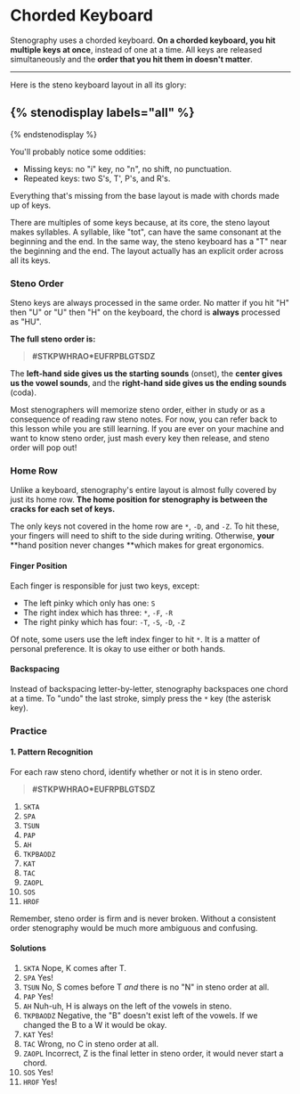 # Chorded Keyboard

Stenography uses a chorded keyboard. **On a chorded keyboard, you hit multiple keys at once**, instead of one at a time. All keys are released simultaneously and the **order that you hit them in doesn't matter**.

----

Here is the steno keyboard layout in all its glory:

{% stenodisplay labels="all" %}
-
{% endstenodisplay %}

You'll probably notice some oddities:

- Missing keys: no "i" key, no "n", no shift, no punctuation.
- Repeated keys: two S's, T', P's, and R's.

Everything that's missing from the base layout is made with chords made up of keys.

There are multiples of some keys because, at its core, the steno layout makes syllables. A syllable, like "tot", can have the same consonant at the beginning and the end. In the same way, the steno keyboard has a "T" near the beginning and the end. The layout actually has an explicit order across all its keys.

### Steno Order

Steno keys are always processed in the same order. No matter if you hit "H" then "U" or "U" then "H" on the keyboard, the chord is **always** processed as "HU".

**The full steno order is:**

> **\#STKPWHRAO\*EUFRPBLGTSDZ**

The **left-hand side gives us the starting sounds** \(onset\), the **center gives us the vowel sounds**, and the **right-hand side gives us the ending sounds** \(coda\).

Most stenographers will memorize steno order, either in study or as a consequence of reading raw steno notes. For now, you can refer back to this lesson while you are still learning. If you are ever on your machine and want to know steno order, just mash every key then release, and steno order will pop out!

### Home Row

Unlike a keyboard, stenography's entire layout is almost fully covered by just its home row. **The home position for stenography is between the cracks for each set of keys.**

The only keys not covered in the home row are `*`, `-D`, and `-Z`. To hit these, your fingers will need to shift to the side during writing. Otherwise, **your** **hand position never changes **which makes for great ergonomics.

#### Finger Position

Each finger is responsible for just two keys, except:

* The left pinky which only has one: `S`
* The right index which has three: `*`, `-F`, `-R`
* The right pinky which has four: `-T`, `-S`, `-D`, `-Z`

Of note, some users use the left index finger to hit `*`. It is a matter of personal preference. It is okay to use either or both hands.

#### Backspacing

Instead of backspacing letter-by-letter, stenography backspaces one chord at a time. To "undo" the last stroke, simply press the `*` key \(the asterisk key\).

### Practice

#### 1. Pattern Recognition

For each raw steno chord, identify whether or not it is in steno order.

> **\#STKPWHRAO\*EUFRPBLGTSDZ**

1. `SKTA`
2. `SPA`
3. `TSUN`
4. `PAP`
5. `AH`
6. `TKPBAODZ`
7. `KAT`
8. `TAC`
9. `ZAOPL`
10. `SOS`
11. `HROF`

Remember, steno order is firm and is never broken. Without a consistent order stenography would be much more ambiguous and confusing.

#### Solutions

1. `SKTA` Nope, K comes after T.
2. `SPA` Yes!
3. `TSUN` No, S comes before T _and_ there is no "N" in steno order at all.
4. `PAP` Yes!
5. `AH` Nuh-uh, H is always on the left of the vowels in steno.
6. `TKPBAODZ` Negative, the "B" doesn't exist left of the vowels. If we changed the B to a W it would be okay.
7. `KAT` Yes!
8. `TAC` Wrong, no C in steno order at all.
9. `ZAOPL` Incorrect, Z is the final letter in steno order, it would never start a chord.
10. `SOS` Yes!
11. `HROF` Yes!



